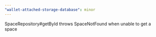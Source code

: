 ```yaml
---
"wallet-attached-storage-database": minor
---
```


SpaceRepository#getById throws SpaceNotFound when unable to get a space
